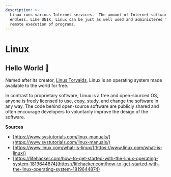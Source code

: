 ```yaml
---
description: >-
  Linux runs various Internet services.  The amount of Internet software is
  endless. Like UNIX, Linux can be just as well used and administered from a
  remote execution of programs.
---
```


# Linux

## Hello World 👋

Named after its creator, [Linus Torvalds](https://en.wikipedia.org/wiki/Linus_Torvalds), Linux is an operating system made available to the world for free. 

In contrast to proprietary software, Linux is a free and open-sourced OS, anyone is freely licensed to use, copy, study, and change the software in any way.  The code behind open-source software are publicly shared and often encourage developers  to voluntarily improve the design of the software.  

**Sources**

* [https://www.systutorials.com/linux-manuals/](https://www.systutorials.com/linux-manuals/)
* [https://www.linux.com/what-is-linux/](https://www.linux.com/what-is-linux/)
* [https://lifehacker.com/how-to-get-started-with-the-linux-operating-system-1819644874](https://lifehacker.com/how-to-get-started-with-the-linux-operating-system-1819644874)

